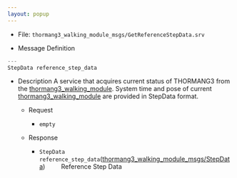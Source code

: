 ```yaml
---
layout: popup
---
```


- File: `thormang3_walking_module_msgs/GetReferenceStepData.srv`

- Message Definition

 ```c
 ---
 StepData reference_step_data
 ```


- Description
A service that acquires current status of THORMANG3 from the [thormang3_walking_module].
System time and pose of current [thormang3_walking_module] are provided in StepData format.
&emsp;

  - Request
    * `empty`
&emsp;&emsp;

  - Response
    * `StepData reference_step_data`([thormang3_walking_module_msgs/StepData])
&emsp;&emsp; Reference Step Data



[thormang3_walking_module]: /docs/en/platform/thormang3/thormang3_ros_packages/#thormang3-walking-module

[thormang3_walking_module_msgs/StepData]: /docs/en/platform/msgs/StepData_msg/#stepdata-msg
